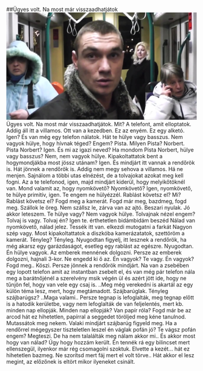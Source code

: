 ##Ügyes volt. Na most már visszaadhatjátok
![Image](pistanorbert.jpg)
Ügyes volt. Na most már visszaadhatjátok. Mit? A telefont, amit elloptatok. Addig áll itt a villamos. Ott van a kezedben. Ez az enyém. Ez egy alketó. Igen? És van még egy telefon nálatok. Hát te hülye vagy basszus. Nem vagyok hülye, hogy hívnak téged? Engem? Pista. Milyen Pista? Norbert. Pista Norbert? Igen. És mi az igazi neved? Ha mondom Pista Norbert, hülye vagy basszus? Nem, nem vagyok hülye. Kipakoltattatok bent a hogymondjákba most jössz utánam? Igen. És mindjárt itt vannak a rendőrök is. Hát jönnek a rendőrök is. Addig nem megy sehova a villamos. Há ne menjen. Sajnálom a többi utas elnézést, de a tolvajokat azokat meg kell fogni. Az a te telefonod, igen, majd mindjárt kiderül, hogy melyikőtöknél van. Mond valamit az, hogy nyomkövető? Nyomkövető? Igen, nyomkövető, te hülye primitív, igen. Te engem ne hülyézzél. Rablást követsz el? Mi? Rablást követsz el? Fogd meg a kamerát. Fogd már meg, bazdmeg, fogd meg. Szállok le öreg. Nem szállsz le, zárva van az ajtó. Beszari nyulak. Jó akkor leteszem. Te hülye vagy? Nem vagyok hülye. Tolvajnak nézel engem? Tolvaj is vagy. Tolvaj én? Igen te. érthetetlen bidámbidám beszéd Nálad van nyomkövető, nálad jelez. Tessék itt van. elkezdi mutogatni a farkát Nagyon szép vagy. Most kipakoltattatok a diszkóba kamerázatatok, szettöröm a kamerát. Tényleg? Tényleg. Nyugodtan figyelj, itt lesznek a rendőrök, ha még akarsz egy garázdaságot, esetleg egy rablást az egészre. Nyugodtan. Én hülye vagyok. Az emberek mennének dolgozni. Persze az emberek dolgozni, hajnali 3-kor. Ne engedd ki ő az. Én vagyok? Te vagy. Én vagyok? Fogd meg.. Köszi. Persze jönnek a rendőrök mindjárt. Na van a zsebében egy lopott telefon amit az instantban zsebelt el, és van még pár telefon nála meg a barátnőjénél a szerelvény msik végén ül és azért jött ide, hogy ne tűnjön fel, hogy van vele egy csaj is. ..Meg még verekedni is akartál az egy külön téma lesz, mert, hogy megtámadott. Szájbarúglak. Tényleg szájbarúgsz? ..Maga valami.. Persze tegnap is lefoglalták, meg tegnap előtt is a hatodik kerületbe, vagy nem lefoglalták de van feljelentés, mert kb. minden nap ellopják. Minden nap ellopják? Van papír róla? Fogd már be az arcod hát ez hihetetlen, papírral a seggedet töröljed meg kéne tanulnod. Mutassátok meg nekem. Valaki mindjárt szájbarúg figyeld meg. Ha a rendőrrel mégegyszer tiszteletlen leszel én váglak pofán jó? Te vágsz pofán engem? Megteszi. De ha nem talalálták meg nálam akkor mi.. És akkor most hogy van nálad? Úgy hogy hozzám került. Én tennék rá egy bilincset mert ellenszegül, ilyenkor már rég csomagolni szoktuk. Elvette a kezét... hát ez hihetetlen bazmeg. Ne szorítsd mert fáj mert el volt törve.. Hát akkor el lesz megint, az előzőnek is eltört mikor ilyeneket csinált.

